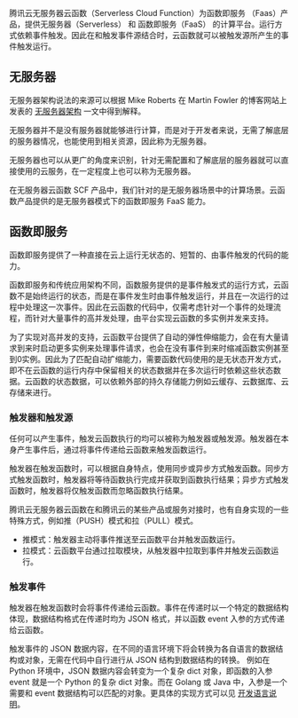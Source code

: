 腾讯云无服务器云函数（Serverless Cloud Function）为函数即服务 （Faas）产品，提供无服务器（Serverless） 和 函数即服务（FaaS） 的计算平台。运行方式依赖事件触发。因此在和触发事件源结合时，云函数就可以被触发源所产生的事件触发运行。


## 无服务器

无服务器架构说法的来源可以根据 Mike Roberts 在 Martin Fowler 的博客网站上发表的 [无服务器架构](https://martinfowler.com/articles/serverless.html) 一文中得到解释。

无服务器并不是没有服务器就能够进行计算，而是对于开发者来说，无需了解底层的服务器情况，也能使用到相关资源，因此称为无服务器。

无服务器也可以从更广的角度来识别，针对无需配置和了解底层的服务器就可以直接使用的云服务，在一定程度上也可以称为无服务器。

在无服务器云函数 SCF 产品中，我们针对的是无服务器场景中的计算场景。云函数产品提供的是无服务器模式下的函数即服务 FaaS 能力。

## 函数即服务

函数即服务提供了一种直接在云上运行无状态的、短暂的、由事件触发的代码的能力。

函数即服务和传统应用架构不同，函数服务提供的是事件触发式的运行方式，云函数不是始终运行的状态，而是在事件发生时由事件触发运行，并且在一次运行的过程中处理这一次事件。因此在云函数的代码中，仅需考虑针对一个事件的处理流程，而针对大量事件的高并发处理，由平台实现云函数的多实例并发来支持。

为了实现对高并发的支持，云函数平台提供了自动的弹性伸缩能力，会在有大量请求到来时启动更多实例来处理事件请求，也会在没有事件到来时缩减函数实例甚至到0实例。因此为了匹配自动扩缩能力，需要函数代码使用的是无状态开发方式，即不在云函数的运行内存中保留相关的状态数据并在多次运行时依赖这些状态数据。云函数的状态数据，可以依赖外部的持久存储能力例如云缓存、云数据库、云存储来进行。


### 触发器和触发源

任何可以产生事件，触发云函数执行的均可以被称为触发器或触发源。触发器在本身产生事件后，通过将事件传递给云函数来触发函数运行。

触发器在触发函数时，可以根据自身特点，使用同步或异步方式触发函数。同步方式触发函数时，触发器将等待函数执行完成并获取到函数执行结果；异步方式触发函数时，触发器将仅触发函数而忽略函数执行结果。

腾讯云无服务器云函数在和腾讯云的某些产品或服务对接时，也有自身实现的一些特殊方式，例如推（PUSH）模式和拉（PULL）模式。
- 推模式：触发器主动将事件推送至云函数平台并触发函数运行。
- 拉模式：云函数平台通过拉取模块，从触发器中拉取到事件并触发云函数运行。

### 触发事件

触发器在触发函数时会将事件传递给云函数。事件在传递时以一个特定的数据结构体现，数据结构格式在传递时均为 JSON 格式，并以函数 event 入参的方式传递给云函数。

触发事件的 JSON 数据内容，在不同的语言环境下将会转换为各自语言的数据结构或对象，无需在代码中自行进行从 JSON 结构到数据结构的转换。
例如在 Python 环境中，JSON 数据内容会转变为一个复杂 dict 对象，即函数的入参 event 就是一个 Python 的复杂 dict 对象。而在 Golang 或 Java 中，入参是一个需要和 event 数据结构可以匹配的对象。更具体的实现方式可以见 [开发语言说明](https://cloud.tencent.com/document/product/583/9210)。
